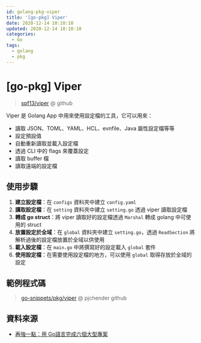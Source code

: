 ```yaml
---
id: golang-pkg-viper
title: '[go-pkg] Viper'
date: 2020-12-14 10:10:10
updated: 2020-12-14 10:10:10
categories:
  - Go
tags:
  - golang
  - pkg
---
```


# [go-pkg] Viper

> [spf13/viper](https://github.com/spf13/viper)  @ github

Viper 是 Golang App 中用來使用設定檔的工具，它可以用來：

- 讀取 JSON、TOML、YAML、HCL、evnfile、Java 屬性設定檔等等
- 設定預設值
- 自動重新讀取並載入設定檔
- 透過  CLI 中的 flags 來覆蓋設定
- 讀取 buffer 檔
- 讀取遠端的設定檔

## 使用步驟

1. **建立設定檔**：在 `configs` 資料夾中建立 `config.yaml`
2. **讀取設定檔**：在 `setting` 資料夾中建立 `setting.go` 透過 viper 讀取設定檔
3. **轉成 go struct**：將 viper 讀取好的設定檔透過 `Marshal` 轉成 golang 中可使用的 struct
4. **放置設定於全域**：在 `global` 資料夾中建立 `setting.go`，透過 `ReadSection` 將解析過後的設定檔放置於全域以供使用
5. **載入設定檔**：在 `main.go` 中將撰寫好的設定載入 `global` 套件
6. **使用設定檔**：在需要使用設定檔的地方，可以使用 `global` 取得存放於全域的設定

## 範例程式碼

> [go-snippets/pkg/viper](https://github.com/pjchender/go-snippets/tree/master/pkg/viper) @ pjchender github

## 資料來源

- [再強一點：用 Go語言完成六個大型專案](https://www.tenlong.com.tw/products/9789865501501)
